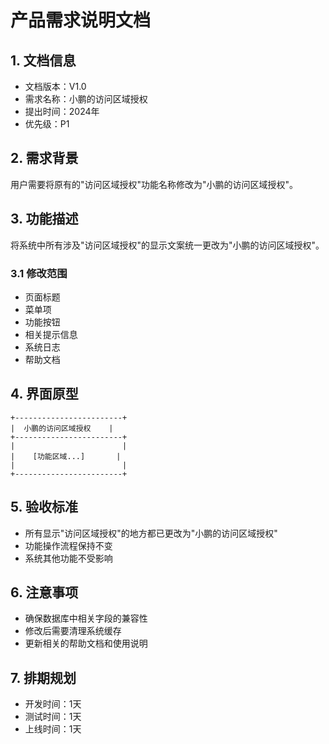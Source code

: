 # 产品需求说明文档

## 1. 文档信息
- 文档版本：V1.0
- 需求名称：小鹏的访问区域授权
- 提出时间：2024年
- 优先级：P1

## 2. 需求背景
用户需要将原有的"访问区域授权"功能名称修改为"小鹏的访问区域授权"。

## 3. 功能描述
将系统中所有涉及"访问区域授权"的显示文案统一更改为"小鹏的访问区域授权"。

### 3.1 修改范围
- 页面标题
- 菜单项
- 功能按钮
- 相关提示信息
- 系统日志
- 帮助文档

## 4. 界面原型
```
+------------------------+
|  小鹏的访问区域授权    |
+------------------------+
|                        |
|    [功能区域...]       |
|                        |
+------------------------+
```

## 5. 验收标准
- 所有显示"访问区域授权"的地方都已更改为"小鹏的访问区域授权"
- 功能操作流程保持不变
- 系统其他功能不受影响

## 6. 注意事项
- 确保数据库中相关字段的兼容性
- 修改后需要清理系统缓存
- 更新相关的帮助文档和使用说明

## 7. 排期规划
- 开发时间：1天
- 测试时间：1天
- 上线时间：1天
